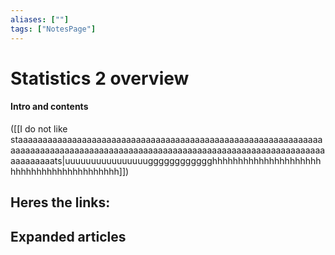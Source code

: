 ```yaml
---
aliases: [""]
tags: ["NotesPage"]
---
```


# Statistics 2 overview

#### Intro and contents
([[I do not like staaaaaaaaaaaaaaaaaaaaaaaaaaaaaaaaaaaaaaaaaaaaaaaaaaaaaaaaaaaaaaaaaaaaaaaaaaaaaaaaaaaaaaaaaaaaaaaaaaaaaaaaaaaaaaaaaaaaaaaaaaaaaaaaaaaaaaats|uuuuuuuuuuuuuuuugggggggggggghhhhhhhhhhhhhhhhhhhhhhhhhhhhhhhhhhhhhhhhhh]]) 

Heres the links:
- 


## Expanded articles
